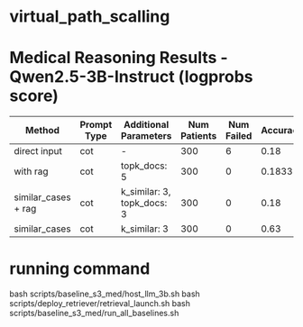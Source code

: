 # virtual_path_scalling

# Medical Reasoning Results - Qwen2.5-3B-Instruct (logprobs score)

| Method | Prompt Type | Additional Parameters | Num Patients | Num Failed | Accuracy | Precision | Recall | F1 | AUC | AUPRC |
|--------|-------------|----------------------|--------------|------------|----------|-----------|--------|----|----- |-------|
| direct input | cot | - | 300 | 6 | 0.18 | 0.0996 | 0.9310 | 0.18 | 0.5187 | 0.1001 |
| with rag | cot | topk_docs: 5 | 300 | 0 | 0.1833 | 0.1029 | 0.9655 | 0.1860 | 0.5340 | 0.1034 |
| similar_cases + rag | cot | k_similar: 3, topk_docs: 3 | 300 | 0 | 0.18 | 0.0967 | 0.8966 | 0.1745 | 0.5709 | 0.1135 |
| similar_cases | cot | k_similar: 3 | 300 | 0 | 0.63 | 0.1404 | 0.5517 | 0.2238 | 0.6288 | 0.1591 |

# running command
bash scripts/baseline_s3_med/host_llm_3b.sh
bash scripts/deploy_retriever/retrieval_launch.sh
bash scripts/baseline_s3_med/run_all_baselines.sh
